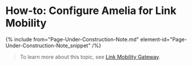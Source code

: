 

# How-to: Configure Amelia for Link Mobility

{% include from="Page-Under-Construction-Note.md" element-id="Page-Under-Construction-Note_snippet" /%}

> To learn more about this topic, see [Link Mobility Gateway](https://docs.amelia.com/display/AmeliaDocsV6/Link+Mobility+Gateway).

 
